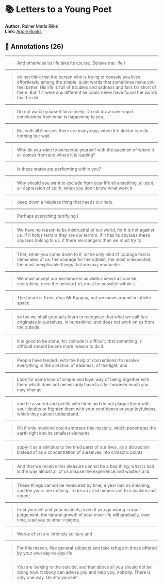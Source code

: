 # 📚 Letters to a Young Poet

**Author:** Rainer Maria  Rilke  
**Link:** [Apple Books](ibooks://assetid/5F03CF1CFF2204229CBEF299AAE535DF)

## 📝 Annotations (26)

---


> And otherwise let life take its course. Believe me: life i  

---


> do not think that the person who is trying to console you lives effortlessly among the simple, quiet words that sometimes make you feel better. His life is full of troubles and sadness and falls far short of them. But if it were any different he could never have found the words that he did.  

---


> Do not watch yourself too closely. Do not draw over-rapid conclusions from what is happening to you.  

---


> But with all illnesses there are many days when the doctor can do nothing but wait.  

---


> Why do you want to persecute yourself with the question of where it all comes from and where it is leading?  

---


> is these states are performing within you?  

---


> Why should you want to exclude from your life all unsettling, all pain, all depression of spirit, when you don’t know what work it  

---


> deep down a helpless thing that needs our help.  

---


> Perhaps everything terrifying i  

---


> We have no reason to be mistrustful of our world, for it is not against us. If it holds terrors they are our terrors, if it has its abysses these abysses belong to us, if there are dangers then we must try to  

---


> That, when you come down to it, is the only kind of courage that is demanded of us: the courage for the oddest, the most unexpected, the most inexplicable things that we may encounter.  

---


> We must accept our existence in as wide a sense as can be; everything, even the unheard-of, must be possible within it.  

---


> The future is fixed, dear Mr Kappus, but we move around in infinite space.  

---


> so too we shall gradually learn to recognize that what we call fate originates in ourselves, in humankind, and does not work on us from the outside.  

---


> It is good to be alone, for solitude is difficult; that something is difficult should be one more reason to do it.  

---


> People have tended (with the help of conventions) to resolve everything in the direction of easiness, of the light, and  

---


> Look for some kind of simple and loyal way of being together with them which does not necessarily have to alter however much you may change  

---


> and be assured and gentle with them and do not plague them with your doubts or frighten them with your confidence or your joyfulness, which they cannot understand.  

---


> Oh if only mankind could embrace this mystery, which penetrates the earth right into its smallest elements  

---


> apply it as a stimulus to the tired parts of our lives, as a distraction instead of as a concentration of ourselves into climactic points  

---


> And that we receive this pleasure cannot be a bad thing; what is bad is the way almost all of us misuse the experience and waste it and  

---


> These things cannot be measured by time, a year has no meaning, and ten years are nothing. To be an artist means: not to calculate and count;  

---


> trust yourself and your instincts; even if you go wrong in your judgement, the natural growth of your inner life will gradually, over time, lead you to other insights.  

---


> Works of art are infinitely solitary and  

---


> For this reason, flee general subjects and take refuge in those offered by your own day-to-day life  

---


> You are looking to the outside, and that above all you should not be doing now. Nobody can advise you and help you, nobody. There is only one way. Go into yourself.  

